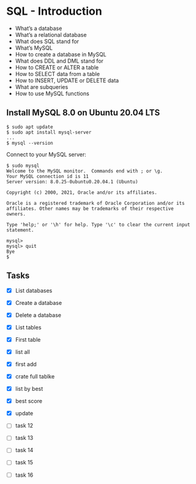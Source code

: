 # SQL - Introduction

- What’s a database
- What’s a relational database
- What does SQL stand for
- What’s MySQL
- How to create a database in MySQL
- What does DDL and DML stand for
- How to CREATE or ALTER a table
- How to SELECT data from a table
- How to INSERT, UPDATE or DELETE data
- What are subqueries
- How to use MySQL functions

## Install MySQL 8.0 on Ubuntu 20.04 LTS

```
$ sudo apt update
$ sudo apt install mysql-server
...
$ mysql --version

```

Connect to your MySQL server:

```
$ sudo mysql
Welcome to the MySQL monitor.  Commands end with ; or \g.
Your MySQL connection id is 11
Server version: 8.0.25-0ubuntu0.20.04.1 (Ubuntu)

Copyright (c) 2000, 2021, Oracle and/or its affiliates.

Oracle is a registered trademark of Oracle Corporation and/or its
affiliates. Other names may be trademarks of their respective
owners.

Type 'help;' or '\h' for help. Type '\c' to clear the current input statement.

mysql>
mysql> quit
Bye
$
```

## Tasks

- [x] List databases
- [x] Create a database
- [x] Delete a database
- [x] List tables
- [x] First table
- [x] list all
- [x] first add
- [x] crate full tablke
- [x] list by best
- [x] best score
- [x] update
- [ ] task 12
- [ ] task 13
- [ ] task 14
- [ ] task 15
- [ ] task 16

